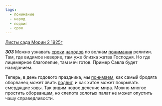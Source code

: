 ```yaml
---
tags:
  - понимание
  - народ
  - подвиг
  - срок
---
```


[Листы сада Мории 2 1925г](https://127.0.0.1:4002/agni/1925)

___303___
Можно узнавать [сроки](../../../tags/#срок) [народов](../../../tags/#народ) по волнам [понимания](../../../tags/#понимание) религии. Там, где видимое неверие, там уже близка жатва Господня. Но где лицемерное благолепие, там меч готов. Пример Савла будет назиданием.   

Теперь, в день годового праздника, мы [понимаем](../../../tags/#понимание), как самый бродяга оборванец может явить [подвиг](../../../tags/#подвиг), и как хитон может покрывать смердящие язвы. Так видим новое деление мира. Можно многое простить оборванцам, но слепота золотых палат не может опустить чашу справедливости.   

